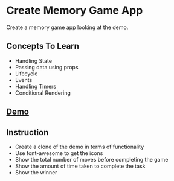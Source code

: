 # Create Memory Game App

Create a memory game app looking at the demo.

## Concepts To Learn

- Handling State
- Passing data using props
- Lifecycle
- Events
- Handling Timers
- Conditional Rendering

## [Demo](https://memory-game-fend.herokuapp.com/)

## Instruction

- Create a clone of the demo in terms of functionality
- Use font-awesome to get the icons
- Show the total number of moves before completing the game
- Show the amount of time taken to complete the task
- Show the winner
